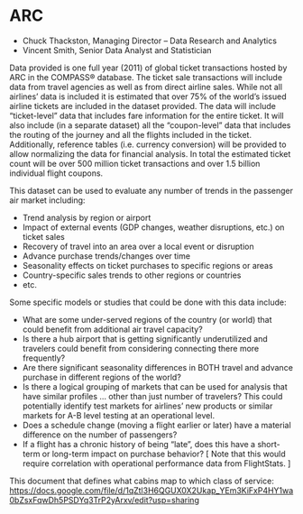 # ARC

* Chuck Thackston, Managing Director – Data Research and Analytics
* Vincent Smith, Senior Data Analyst and Statistician

Data provided is one full year (2011) of global ticket transactions hosted by ARC in the COMPASS® database. The ticket sale transactions will include data from travel agencies as well as from direct airline sales.  While not all airlines’ data is included it is estimated that over 75% of the world’s issued airline tickets are included in the dataset provided.  The data will include “ticket-level” data that includes fare information for the entire ticket.  It will also include (in a separate dataset) all the “coupon-level” data that includes the routing of the journey and all the flights included in the ticket.  Additionally, reference tables (i.e. currency conversion) will be provided to allow normalizing the data for financial analysis.  In total the estimated ticket count will be over 500 million ticket transactions and over 1.5 billion individual flight coupons.

This dataset can be used to evaluate any number of trends in the passenger air market including:

* Trend analysis by region or airport
* Impact of external events (GDP changes, weather disruptions, etc.) on ticket sales
* Recovery of travel into an area over a local event or disruption
* Advance purchase trends/changes over time
* Seasonality effects on ticket purchases to specific regions or areas
* Country-specific sales trends to other regions or countries
* etc.

Some specific models or studies that could be done with this data include:

* What are some under-served regions of the country (or world) that could benefit from additional air travel capacity?
* Is there a hub airport that is getting significantly underutilized and travelers could benefit from considering connecting there more frequently?
* Are there significant seasonality differences in BOTH travel and advance purchase in different regions of the world?
* Is there a logical grouping of markets that can be used for analysis that have similar profiles … other than just number of travelers?  This could potentially identify test markets for airlines’ new products or similar markets for A-B level testing at an operational level.
* Does a schedule change (moving a flight earlier or later) have a material difference on the number of passengers?
* If a flight has a chronic history of being “late”, does this have a short-term or long-term impact on purchase behavior?  [ Note that this would require correlation with operational performance data from FlightStats. ]

This document that defines what cabins map to which class of service: https://docs.google.com/file/d/1qZtl3H6QGUX0X2Ukap_YEm3KiFxP4HY1wa0bZsxFqwDh5PSDYq3TrP2yArxv/edit?usp=sharing
